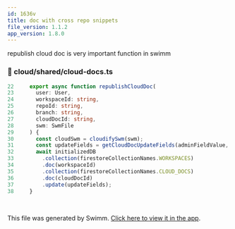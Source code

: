 ```yaml
---
id: 1636v
title: doc with cross repo snippets
file_version: 1.1.2
app_version: 1.8.0
---
```


republish cloud doc is very important function in swimm
<!-- NOTE-swimm-snippet: the lines below link your snippet to Swimm -->
<!-- NOTE-swimm-repo ::veezvxCuzpPrRLLXWD2E:: -->
### 📄 cloud/shared/cloud-docs.ts
```typescript
22     export async function republishCloudDoc(
23       user: User,
24       workspaceId: string,
25       repoId: string,
26       branch: string,
27       cloudDocId: string,
28       swm: SwmFile
29     ) {
30       const cloudSwm = cloudifySwm(swm);
31       const updateFields = getCloudDocUpdateFields(adminFieldValue, cloudSwm, user, { repoId, branch });
32       await initializedDB
33         .collection(firestoreCollectionNames.WORKSPACES)
34         .doc(workspaceId)
35         .collection(firestoreCollectionNames.CLOUD_DOCS)
36         .doc(cloudDocId)
37         .update(updateFields);
38     }
```

<br/>

This file was generated by Swimm. [Click here to view it in the app](https://swimm-web-app.web.app/repos/Z2l0aHViJTNBJTNBdGVzdC1naXRodWItYXBwJTNBJTNBc3dpbW1pbw==/docs/1636v).
